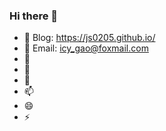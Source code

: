 ### Hi there 👋 

- 🔭 Blog: https://js0205.github.io/
- 🌱 Email: icy_gao@foxmail.com
- 👯
- 🤔 
- 💬 
- 📫 
- 😄 
- ⚡ 

